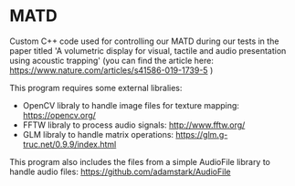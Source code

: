 # MATD

Custom C++ code used for controlling our MATD during our tests in the paper titled 'A volumetric display for visual, tactile and audio presentation using acoustic trapping' (you can find the article here: https://www.nature.com/articles/s41586-019-1739-5 )

This program requires some external libralies:
- OpenCV libraly to handle image files for texture mapping: https://opencv.org/
- FFTW libraly to process audio signals: http://www.fftw.org/
- GLM libraly to handle matrix operations: https://glm.g-truc.net/0.9.9/index.html

This program also includes the files from a simple AudioFile library to handle audio files: https://github.com/adamstark/AudioFile
